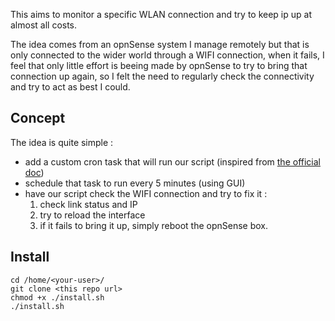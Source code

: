 This aims to monitor a specific WLAN connection and try to keep ip up at almost all costs.

The idea comes from an opnSense system I manage remotely but that is only connected to the wider world through a WIFI connection, when it fails, I feel that only little effort is beeing made by opnSense to try to bring that connection up again, so I felt the need to regularly check the connectivity and try to act as best I could.

## Concept
The idea is quite simple :

- add a custom cron task that will run our script (inspired from [the official doc](https://docs.opnsense.org/development/backend/configd.html))
- schedule that task to run every 5 minutes (using GUI)
- have our script check the WIFI connection and try to fix it :
  1. check link status and IP
  1. try to reload the interface
  1. if it fails to bring it up, simply reboot the opnSense box.

## Install 
    cd /home/<your-user>/
    git clone <this repo url>
    chmod +x ./install.sh
    ./install.sh

